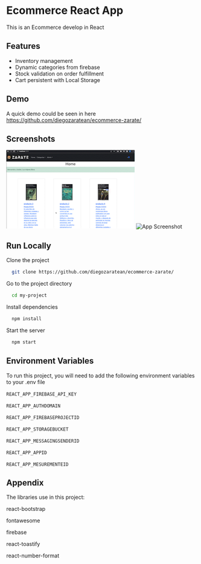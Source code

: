 
# Ecommerce React App

This is an Ecommerce develop in React

## Features

- Inventory management
- Dynamic categories from firebase 
- Stock validation on order fulfillment
- Cart persistent with Local Storage


## Demo

A quick demo could be seen in here
https://github.com/diegozaratean/ecommerce-zarate/



## Screenshots

![Screenshot](inventorymanagement.gif)
![App Screenshot](https://via.placeholder.com/468x300?text=App+Screenshot+Here)


## Run Locally

Clone the project

```bash
  git clone https://github.com/diegozaratean/ecommerce-zarate/
```

Go to the project directory

```bash
  cd my-project
```

Install dependencies

```bash
  npm install
```

Start the server

```bash
  npm start
```


## Environment Variables

To run this project, you will need to add the following environment variables to your .env file

`REACT_APP_FIREBASE_API_KEY`

`REACT_APP_AUTHDOMAIN`

`REACT_APP_FIREBASEPROJECTID`

`REACT_APP_STORAGEBUCKET`

`REACT_APP_MESSAGINGSENDERID`

`REACT_APP_APPID`

`REACT_APP_MESUREMENTEID`


## Appendix

The libraries use in this project:

react-bootstrap

fontawesome

firebase

react-toastify

react-number-format

